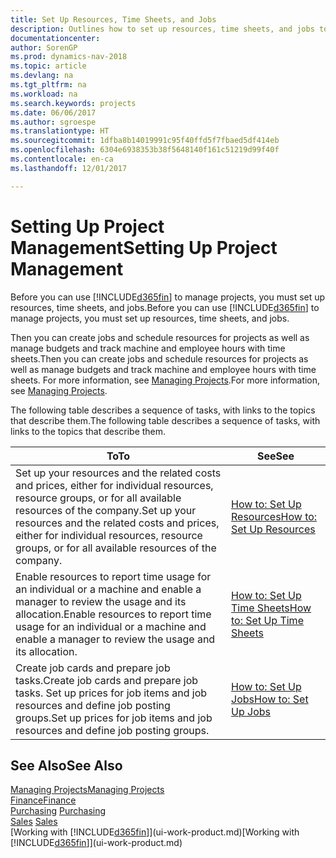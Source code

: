 ```yaml
---
title: Set Up Resources, Time Sheets, and Jobs
description: Outlines how to set up resources, time sheets, and jobs to manage projects.
documentationcenter: 
author: SorenGP
ms.prod: dynamics-nav-2018
ms.topic: article
ms.devlang: na
ms.tgt_pltfrm: na
ms.workload: na
ms.search.keywords: projects
ms.date: 06/06/2017
ms.author: sgroespe
ms.translationtype: HT
ms.sourcegitcommit: 1dfba8b14019991c95f40ffd5f7fbaed5df414eb
ms.openlocfilehash: 6304e6938353b38f5648140f161c51219d99f40f
ms.contentlocale: en-ca
ms.lasthandoff: 12/01/2017

---
```

# <a name="setting-up-project-management"></a><span data-ttu-id="bfb0a-103">Setting Up Project Management</span><span class="sxs-lookup"><span data-stu-id="bfb0a-103">Setting Up Project Management</span></span>
<span data-ttu-id="bfb0a-104">Before you can use [!INCLUDE[d365fin](includes/d365fin_md.md)] to manage projects, you must set up resources, time sheets, and jobs.</span><span class="sxs-lookup"><span data-stu-id="bfb0a-104">Before you can use [!INCLUDE[d365fin](includes/d365fin_md.md)] to manage projects, you must set up resources, time sheets, and jobs.</span></span>

<span data-ttu-id="bfb0a-105">Then you can create jobs and schedule resources for projects as well as manage budgets and track machine and employee hours with time sheets.</span><span class="sxs-lookup"><span data-stu-id="bfb0a-105">Then you can create jobs and schedule resources for projects as well as manage budgets and track machine and employee hours with time sheets.</span></span> <span data-ttu-id="bfb0a-106">For more information, see [Managing Projects](projects-manage-projects.md).</span><span class="sxs-lookup"><span data-stu-id="bfb0a-106">For more information, see [Managing Projects](projects-manage-projects.md).</span></span>  

<span data-ttu-id="bfb0a-107">The following table describes a sequence of tasks, with links to the topics that describe them.</span><span class="sxs-lookup"><span data-stu-id="bfb0a-107">The following table describes a sequence of tasks, with links to the topics that describe them.</span></span>

| <span data-ttu-id="bfb0a-108">To</span><span class="sxs-lookup"><span data-stu-id="bfb0a-108">To</span></span> | <span data-ttu-id="bfb0a-109">See</span><span class="sxs-lookup"><span data-stu-id="bfb0a-109">See</span></span> |
| --- | --- |
| <span data-ttu-id="bfb0a-110">Set up your resources and the related costs and prices, either for individual resources, resource groups, or for all available resources of the company.</span><span class="sxs-lookup"><span data-stu-id="bfb0a-110">Set up your resources and the related costs and prices, either for individual resources, resource groups, or for all available resources of the company.</span></span> |[<span data-ttu-id="bfb0a-111">How to: Set Up Resources</span><span class="sxs-lookup"><span data-stu-id="bfb0a-111">How to: Set Up Resources</span></span>](projects-how-setup-resources.md) |
| <span data-ttu-id="bfb0a-112">Enable resources to report time usage for an individual or a machine and enable a manager to review the usage and its allocation.</span><span class="sxs-lookup"><span data-stu-id="bfb0a-112">Enable resources to report time usage for an individual or a machine and enable a manager to review the usage and its allocation.</span></span> |[<span data-ttu-id="bfb0a-113">How to: Set Up Time Sheets</span><span class="sxs-lookup"><span data-stu-id="bfb0a-113">How to: Set Up Time Sheets</span></span>](projects-how-setup-time-sheets.md) |
| <span data-ttu-id="bfb0a-114">Create job cards and prepare job tasks.</span><span class="sxs-lookup"><span data-stu-id="bfb0a-114">Create job cards and prepare job tasks.</span></span> <span data-ttu-id="bfb0a-115">Set up prices for job items and job resources and define job posting groups.</span><span class="sxs-lookup"><span data-stu-id="bfb0a-115">Set up prices for job items and job resources and define job posting groups.</span></span> |[<span data-ttu-id="bfb0a-116">How to: Set Up Jobs</span><span class="sxs-lookup"><span data-stu-id="bfb0a-116">How to: Set Up Jobs</span></span>](projects-how-setup-jobs.md) |

## <a name="see-also"></a><span data-ttu-id="bfb0a-117">See Also</span><span class="sxs-lookup"><span data-stu-id="bfb0a-117">See Also</span></span>
[<span data-ttu-id="bfb0a-118">Managing Projects</span><span class="sxs-lookup"><span data-stu-id="bfb0a-118">Managing Projects</span></span>](projects-manage-projects.md)  
[<span data-ttu-id="bfb0a-119">Finance</span><span class="sxs-lookup"><span data-stu-id="bfb0a-119">Finance</span></span>](finance.md)  
<span data-ttu-id="bfb0a-120">[Purchasing](purchasing-manage-purchasing.md)       </span><span class="sxs-lookup"><span data-stu-id="bfb0a-120">[Purchasing](purchasing-manage-purchasing.md)       </span></span>  
<span data-ttu-id="bfb0a-121">[Sales](sales-manage-sales.md)   </span><span class="sxs-lookup"><span data-stu-id="bfb0a-121">[Sales](sales-manage-sales.md)   </span></span>  
<span data-ttu-id="bfb0a-122">[Working with [!INCLUDE[d365fin](includes/d365fin_md.md)]](ui-work-product.md)</span><span class="sxs-lookup"><span data-stu-id="bfb0a-122">[Working with [!INCLUDE[d365fin](includes/d365fin_md.md)]](ui-work-product.md)</span></span>  


